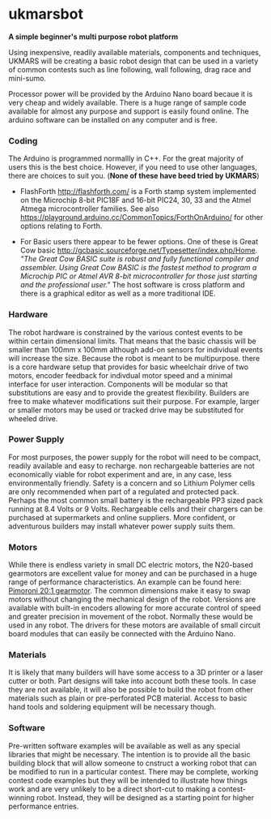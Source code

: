 # ukmarsbot

__A simple beginner's multi purpose robot platform__

Using inexpensive, readily available materials, components and techniques, UKMARS will be creating a basic robot design that can be used in a variety of common contests such as line following, wall following, drag race and mini-sumo.

Processor power will be provided by the Arduino Nano board becaue it is very cheap and widely available. There is a huge range of sample code available for almost any purpose and support is easily found online. The arduino software can be installed on any computer and is free.

### Coding
The Arduino is programmed normallly in C++. For the great majority of users this is the best choice. However, if you need to use other languages, there are choices to suit you. (__None of these have beed tried by UKMARS__)

* FlashForth http://flashforth.com/ is a Forth stamp system implemented on the Microchip 8-bit PIC18F and 16-bit PIC24, 30, 33 and the Atmel Atmega microcontroller families. See also https://playground.arduino.cc/CommonTopics/ForthOnArduino/ for other options relating to Forth.

* For Basic users there appear to be fewer options. One of these is Great Cow basic http://gcbasic.sourceforge.net/Typesetter/index.php/Home. _"The  Great Cow BASIC suite is robust and fully functional compiler and assembler.   Using Great Cow BASIC is the fastest method to program a Microchip PIC or Atmel AVR 8-bit microcontroller for those just starting and the professional user."_  The host software is cross platform and there is a graphical editor as well as a more traditional IDE.

### Hardware

The robot hardware is constrained by the various contest events to be within certain dimensional limits. That means that the basic chassis will be smaller than 100mm x 100mm although add-on sensors for individual events will increase the size. Because the robot is meant to be multipurpose. there is a core hardware setup that provides for basic wheelchair drive of two motors, encoder feedback for indivdual motor speed and a minimal interface for user interaction. Components will be modular so that substitutions are easy and to provide the greatest flexibility. Builders are free to make whatever modifications suit their purpose. For example, larger or smaller motors may be used or tracked drive may be substituted for wheeled drive. 

### Power Supply

For most purposes, the power supply for the robot will need to be compact, readily available and easy to recharge. non rechargeable batteries are not economically viable for robot experiment and are, in any case, less environmentally friendly. Safety is a concern and so Lithium Polymer cells are only recommended when part of a regulated and protected pack. Perhaps the most common small battery is the rechargeable PP3 sized pack running at 8.4 Volts or 9 Volts. Rechargeable cells and their chargers can be purchased at supermarkets and online suppliers. More confident, or adventurous builders may install whatever power supply suits them.

### Motors

While there is endless variety in small DC electric motors, the N20-based gearmotors are excellent value for money and can be purchased in a huge range of performance characteristics. An example can be found here: [Pimoroni 20:1 gearmotor](https://shop.pimoroni.com/products/micro-metal-gearmotor-extended-back-shaft?variant=32587847050). The common dimensions make it easy to swap motors without changing the mechanical design of the robot. Versions are available with built-in encoders allowing for more accurate control of speed and greater precision in movement of the robot. Normally these would be used in any robot. The drivers for these motors are available of small circuit board modules that can easily be connected with the Arduino Nano. 

### Materials

It is likely that many builders will have some access to a 3D printer or a laser cutter or both. Part designs will take into account both these tools. In case they are not available, it will also be possible to build the robot from other materials such as plain or pre-perforated PCB material. Access to basic hand tools and soldering equipment will be necessary though.

### Software

Pre-written software examples will be available as well as any special libraries that might be necessary. The intention is to provide all the basic building block that will allow someone to cnstruct a working robot that can be modified to run in a particular contest. There may be complete, working contest code examples but they will be intended to illustrate how things work and are very unlikely to be a direct short-cut to making a contest-winning robot. Instead, they will be designed as a starting point for higher performance entries.
